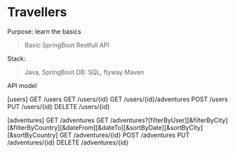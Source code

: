 # Travellers

Purpose: learn the basics
> Basic SpringBoot
> Restfull API

Stack: 
> Java, SpringBoot
> DB: SQL, flyway
> Maven


API model

[users]
GET     /users
GET     /users/{id}
GET     /users/{id}/adventures
POST    /users
PUT     /users/{id}
DELETE  /users/{id}

[adventures]
GET     /adventures
GET     /adventures?[filterByUser][&filterByCity][&filterByCountry][&dateFrom][&dateTo][&sortByDate][&sortByCity][&sortByCountry]
GET     /adventures/{id}
POST    /adventures
PUT     /adventures/{id}
DELETE  /adventures/{id}
